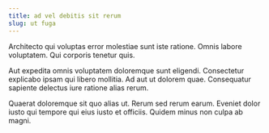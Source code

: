 ```yaml
---
title: ad vel debitis sit rerum
slug: ut fuga
---
```


Architecto qui voluptas error molestiae sunt iste ratione. Omnis labore voluptatem. Qui corporis tenetur quis.

Aut expedita omnis voluptatem doloremque sunt eligendi. Consectetur explicabo ipsam qui libero mollitia. Ad aut ut dolorem quae. Consequatur sapiente delectus iure ratione alias rerum.

Quaerat doloremque sit quo alias ut. Rerum sed rerum earum. Eveniet dolor iusto qui tempore qui eius iusto et officiis. Quidem minus non culpa ab magni.
